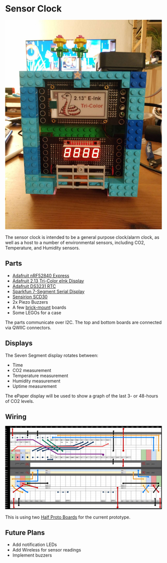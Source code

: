 # Sensor Clock

![Sensor Clock in LEGO case](./sensor-clock.jpg)

The sensor clock is intended to be a general purpose clock/alarm clock, as well as a host to a number of environmental sensors, including CO2, Temperature, and Humidity sensors.

## Parts

* [Adafruit nRF52840 Express](https://www.adafruit.com/product/4062)
* [Adafruit 2.13 Tri-Color eInk Display](https://www.adafruit.com/product/4128)
* [Adafruit DS3231 RTC](https://www.adafruit.com/product/3013)
* [Sparkfun 7-Segment Serial Display](https://www.sparkfun.com/products/11441)
* [Sensirion SCD30](https://www.sensirion.com/scd30/)
* 2x Piezo Buzzers
* A few [brick-mount](./brick-mount.md) boards
* Some LEGOs for a case

The parts communicate over I2C. The top and bottom boards are connected via QWIIC connectors.

## Displays

The Seven Segment display rotates between:

* Time
* CO2 measurement
* Temperature measurement
* Humidity measurement
* Uptime measurement

The ePaper display will be used to show a graph of the last 3- or 48-hours of CO2 levels.

## Wiring

![Wiring of the Sensor Clock](./sensor-clock-wiring.jpg)

This is using two [Half Proto Boards](./brick-mount.md#proto-board---half) for the current prototype.

## Future Plans

* Add notification LEDs
* Add Wireless for sensor readings
* Implement buzzers
